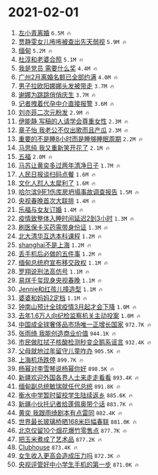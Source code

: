 # 2021-02-01

1. [左小青离婚](https://s.weibo.com/weibo?q=%E5%B7%A6%E5%B0%8F%E9%9D%92%E7%A6%BB%E5%A9%9A&Refer=top) `6.5M 🔥`
1. [贾静雯女儿咘咘被查出先天弱视](https://s.weibo.com/weibo?q=%23%E8%B4%BE%E9%9D%99%E9%9B%AF%E5%A5%B3%E5%84%BF%E5%92%98%E5%92%98%E8%A2%AB%E6%9F%A5%E5%87%BA%E5%85%88%E5%A4%A9%E5%BC%B1%E8%A7%86%23&Refer=top) `5.9M 🔥`
1. [缅甸](https://s.weibo.com/weibo?q=%E7%BC%85%E7%94%B8&Refer=top) `5.2M 🔥`
1. [杜淳和老婆合照](https://s.weibo.com/weibo?q=%E6%9D%9C%E6%B7%B3%E5%92%8C%E8%80%81%E5%A9%86%E5%90%88%E7%85%A7&Refer=top) `5.1M 🔥`
1. [我是党员 需要什么奖](https://s.weibo.com/weibo?q=%E6%88%91%E6%98%AF%E5%85%9A%E5%91%98%20%E9%9C%80%E8%A6%81%E4%BB%80%E4%B9%88%E5%A5%96&Refer=top) `4.4M 🔥`
1. [广州2月离婚名额已全部约满](https://s.weibo.com/weibo?q=%23%E5%B9%BF%E5%B7%9E2%E6%9C%88%E7%A6%BB%E5%A9%9A%E5%90%8D%E9%A2%9D%E5%B7%B2%E5%85%A8%E9%83%A8%E7%BA%A6%E6%BB%A1%23&Refer=top) `4.0M 🔥`
1. [男子拉欧阳娜娜头发被带走](https://s.weibo.com/weibo?q=%23%E7%94%B7%E5%AD%90%E6%8B%89%E6%AC%A7%E9%98%B3%E5%A8%9C%E5%A8%9C%E5%A4%B4%E5%8F%91%E8%A2%AB%E5%B8%A6%E8%B5%B0%23&Refer=top) `3.7M 🔥`
1. [谢娜为跳跳俏俏庆生](https://s.weibo.com/weibo?q=%23%E8%B0%A2%E5%A8%9C%E4%B8%BA%E8%B7%B3%E8%B7%B3%E4%BF%8F%E4%BF%8F%E5%BA%86%E7%94%9F%23&Refer=top) `3.7M 🔥`
1. [记者拽着代孕中介直接报警](https://s.weibo.com/weibo?q=%23%E8%AE%B0%E8%80%85%E6%8B%BD%E7%9D%80%E4%BB%A3%E5%AD%95%E4%B8%AD%E4%BB%8B%E7%9B%B4%E6%8E%A5%E6%8A%A5%E8%AD%A6%23&Refer=top) `3.6M 🔥`
1. [刘亦菲二次元粉发](https://s.weibo.com/weibo?q=%E5%88%98%E4%BA%A6%E8%8F%B2%E4%BA%8C%E6%AC%A1%E5%85%83%E7%B2%89%E5%8F%91&Refer=top) `2.9M 🔥`
1. [伊能静 写稿的人请学会尊重女性](https://s.weibo.com/weibo?q=%E4%BC%8A%E8%83%BD%E9%9D%99%20%E5%86%99%E7%A8%BF%E7%9A%84%E4%BA%BA%E8%AF%B7%E5%AD%A6%E4%BC%9A%E5%B0%8A%E9%87%8D%E5%A5%B3%E6%80%A7&Refer=top) `2.3M 🔥`
1. [章子怡 我老公不仅出歌而且产瓜](https://s.weibo.com/weibo?q=%E7%AB%A0%E5%AD%90%E6%80%A1%20%E6%88%91%E8%80%81%E5%85%AC%E4%B8%8D%E4%BB%85%E5%87%BA%E6%AD%8C%E8%80%8C%E4%B8%94%E4%BA%A7%E7%93%9C&Refer=top) `2.3M 🔥`
1. [重要的不是睡8小时而是睡够睡眠周期](https://s.weibo.com/weibo?q=%23%E9%87%8D%E8%A6%81%E7%9A%84%E4%B8%8D%E6%98%AF%E7%9D%A18%E5%B0%8F%E6%97%B6%E8%80%8C%E6%98%AF%E7%9D%A1%E5%A4%9F%E7%9D%A1%E7%9C%A0%E5%91%A8%E6%9C%9F%23&Refer=top) `2.2M 🔥`
1. [马思纯 我又重新笑开花了](https://s.weibo.com/weibo?q=%E9%A9%AC%E6%80%9D%E7%BA%AF%20%E6%88%91%E5%8F%88%E9%87%8D%E6%96%B0%E7%AC%91%E5%BC%80%E8%8A%B1%E4%BA%86&Refer=top) `2.1M 🔥`
1. [五福](https://s.weibo.com/weibo?q=%E4%BA%94%E7%A6%8F&Refer=top) `2.0M 🔥`
1. [马苏让黄奕多过两年清净日子](https://s.weibo.com/weibo?q=%23%E9%A9%AC%E8%8B%8F%E8%AE%A9%E9%BB%84%E5%A5%95%E5%A4%9A%E8%BF%87%E4%B8%A4%E5%B9%B4%E6%B8%85%E5%87%80%E6%97%A5%E5%AD%90%23&Refer=top) `1.7M 🔥`
1. [人民日报谈扫码点餐](https://s.weibo.com/weibo?q=%23%E4%BA%BA%E6%B0%91%E6%97%A5%E6%8A%A5%E8%B0%88%E6%89%AB%E7%A0%81%E7%82%B9%E9%A4%90%23&Refer=top) `1.6M 🔥`
1. [文化人怼人太犀利了](https://s.weibo.com/weibo?q=%23%E6%96%87%E5%8C%96%E4%BA%BA%E6%80%BC%E4%BA%BA%E5%A4%AA%E7%8A%80%E5%88%A9%E4%BA%86%23&Refer=top) `1.6M 🔥`
1. [哈尔滨9死1伤库房坍塌事故调查报告](https://s.weibo.com/weibo?q=%E5%93%88%E5%B0%94%E6%BB%A89%E6%AD%BB1%E4%BC%A4%E5%BA%93%E6%88%BF%E5%9D%8D%E5%A1%8C%E4%BA%8B%E6%95%85%E8%B0%83%E6%9F%A5%E6%8A%A5%E5%91%8A&Refer=top) `1.5M 🔥`
1. [央视春晚首次大联排](https://s.weibo.com/weibo?q=%23%E5%A4%AE%E8%A7%86%E6%98%A5%E6%99%9A%E9%A6%96%E6%AC%A1%E5%A4%A7%E8%81%94%E6%8E%92%23&Refer=top) `1.4M 🔥`
1. [乐福与女友订婚](https://s.weibo.com/weibo?q=%E4%B9%90%E7%A6%8F%E4%B8%8E%E5%A5%B3%E5%8F%8B%E8%AE%A2%E5%A9%9A&Refer=top) `1.4M 🔥`
1. [疫情致整体入睡时间延迟2到3小时](https://s.weibo.com/weibo?q=%23%E7%96%AB%E6%83%85%E8%87%B4%E6%95%B4%E4%BD%93%E5%85%A5%E7%9D%A1%E6%97%B6%E9%97%B4%E5%BB%B6%E8%BF%9F2%E5%88%B03%E5%B0%8F%E6%97%B6%23&Refer=top) `1.3M 🔥`
1. [刷医保卡买药需带身份证](https://s.weibo.com/weibo?q=%23%E5%88%B7%E5%8C%BB%E4%BF%9D%E5%8D%A1%E4%B9%B0%E8%8D%AF%E9%9C%80%E5%B8%A6%E8%BA%AB%E4%BB%BD%E8%AF%81%23&Refer=top) `1.3M 🔥`
1. [北大清华互选本科课程](https://s.weibo.com/weibo?q=%23%E5%8C%97%E5%A4%A7%E6%B8%85%E5%8D%8E%E4%BA%92%E9%80%89%E6%9C%AC%E7%A7%91%E8%AF%BE%E7%A8%8B%23&Refer=top) `1.2M 🔥`
1. [shanghai不是上海](https://s.weibo.com/weibo?q=%23shanghai%E4%B8%8D%E6%98%AF%E4%B8%8A%E6%B5%B7%23&Refer=top) `1.2M 🔥`
1. [丢手机后必做的五件事](https://s.weibo.com/weibo?q=%23%E4%B8%A2%E6%89%8B%E6%9C%BA%E5%90%8E%E5%BF%85%E5%81%9A%E7%9A%84%E4%BA%94%E4%BB%B6%E4%BA%8B%23&Refer=top) `1.2M 🔥`
1. [缅甸总统府宣布移交政权](https://s.weibo.com/weibo?q=%23%E7%BC%85%E7%94%B8%E6%80%BB%E7%BB%9F%E5%BA%9C%E5%AE%A3%E5%B8%83%E7%A7%BB%E4%BA%A4%E6%94%BF%E6%9D%83%23&Refer=top) `1.1M 🔥`
1. [罗翔说刑法高仿号](https://s.weibo.com/weibo?q=%E7%BD%97%E7%BF%94%E8%AF%B4%E5%88%91%E6%B3%95%E9%AB%98%E4%BB%BF%E5%8F%B7&Refer=top) `1.1M 🔥`
1. [易烊千玺现身央视春晚](https://s.weibo.com/weibo?q=%E6%98%93%E7%83%8A%E5%8D%83%E7%8E%BA%E7%8E%B0%E8%BA%AB%E5%A4%AE%E8%A7%86%E6%98%A5%E6%99%9A&Refer=top) `1.1M 🔥`
1. [Jennie和红孩儿撞造型](https://s.weibo.com/weibo?q=%23Jennie%E5%92%8C%E7%BA%A2%E5%AD%A9%E5%84%BF%E6%92%9E%E9%80%A0%E5%9E%8B%23&Refer=top) `1.1M 🔥`
1. [婆婆和妈妈2定档](https://s.weibo.com/weibo?q=%23%E5%A9%86%E5%A9%86%E5%92%8C%E5%A6%88%E5%A6%882%E5%AE%9A%E6%A1%A3%23&Refer=top) `1.1M 🔥`
1. [钟南山预计全球疫情3月起才会下降](https://s.weibo.com/weibo?q=%23%E9%92%9F%E5%8D%97%E5%B1%B1%E9%A2%84%E8%AE%A1%E5%85%A8%E7%90%83%E7%96%AB%E6%83%853%E6%9C%88%E8%B5%B7%E6%89%8D%E4%BC%9A%E4%B8%8B%E9%99%8D%23&Refer=top) `1.0M 🔥`
1. [去年1.6万人向纪检监察机关主动投案](https://s.weibo.com/weibo?q=%23%E5%8E%BB%E5%B9%B41.6%E4%B8%87%E4%BA%BA%E5%90%91%E7%BA%AA%E6%A3%80%E7%9B%91%E5%AF%9F%E6%9C%BA%E5%85%B3%E4%B8%BB%E5%8A%A8%E6%8A%95%E6%A1%88%23&Refer=top) `1.0M 🔥`
1. [中国成全球奢侈品市场唯一正增长国家](https://s.weibo.com/weibo?q=%23%E4%B8%AD%E5%9B%BD%E6%88%90%E5%85%A8%E7%90%83%E5%A5%A2%E4%BE%88%E5%93%81%E5%B8%82%E5%9C%BA%E5%94%AF%E4%B8%80%E6%AD%A3%E5%A2%9E%E9%95%BF%E5%9B%BD%E5%AE%B6%23&Refer=top) `972.7K 🔥`
1. [张雨绮 我能创造商业价值](https://s.weibo.com/weibo?q=%E5%BC%A0%E9%9B%A8%E7%BB%AE%20%E6%88%91%E8%83%BD%E5%88%9B%E9%80%A0%E5%95%86%E4%B8%9A%E4%BB%B7%E5%80%BC&Refer=top) `944.1K 🔥`
1. [市民做肛拭子核酸检测秒变企鹅系谣言](https://s.weibo.com/weibo?q=%23%E5%B8%82%E6%B0%91%E5%81%9A%E8%82%9B%E6%8B%AD%E5%AD%90%E6%A0%B8%E9%85%B8%E6%A3%80%E6%B5%8B%E7%A7%92%E5%8F%98%E4%BC%81%E9%B9%85%E7%B3%BB%E8%B0%A3%E8%A8%80%23&Refer=top) `932.4K 🔥`
1. [父母就地过年留守儿童咋办](https://s.weibo.com/weibo?q=%23%E7%88%B6%E6%AF%8D%E5%B0%B1%E5%9C%B0%E8%BF%87%E5%B9%B4%E7%95%99%E5%AE%88%E5%84%BF%E7%AB%A5%E5%92%8B%E5%8A%9E%23&Refer=top) `905.5K 🔥`
1. [上海机场跌停](https://s.weibo.com/weibo?q=%E4%B8%8A%E6%B5%B7%E6%9C%BA%E5%9C%BA%E8%B7%8C%E5%81%9C&Refer=top) `899.7K 🔥`
1. [杨幂对李雪琴说杨幂你好](https://s.weibo.com/weibo?q=%23%E6%9D%A8%E5%B9%82%E5%AF%B9%E6%9D%8E%E9%9B%AA%E7%90%B4%E8%AF%B4%E6%9D%A8%E5%B9%82%E4%BD%A0%E5%A5%BD%23&Refer=top) `898.5K 🔥`
1. [新疆欢迎外国各界人士来走走看看](https://s.weibo.com/weibo?q=%23%E6%96%B0%E7%96%86%E6%AC%A2%E8%BF%8E%E5%A4%96%E5%9B%BD%E5%90%84%E7%95%8C%E4%BA%BA%E5%A3%AB%E6%9D%A5%E8%B5%B0%E8%B5%B0%E7%9C%8B%E7%9C%8B%23&Refer=top) `893.4K 🔥`
1. [缅甸副总统敏瑞就任代总统](https://s.weibo.com/weibo?q=%E7%BC%85%E7%94%B8%E5%89%AF%E6%80%BB%E7%BB%9F%E6%95%8F%E7%91%9E%E5%B0%B1%E4%BB%BB%E4%BB%A3%E6%80%BB%E7%BB%9F&Refer=top) `891.8K 🔥`
1. [衡水中学暂时留校学生陆续返乡](https://s.weibo.com/weibo?q=%23%E8%A1%A1%E6%B0%B4%E4%B8%AD%E5%AD%A6%E6%9A%82%E6%97%B6%E7%95%99%E6%A0%A1%E5%AD%A6%E7%94%9F%E9%99%86%E7%BB%AD%E8%BF%94%E4%B9%A1%23&Refer=top) `885.6K 🔥`
1. [新疆小伙托记者给蓬佩奥带个话](https://s.weibo.com/weibo?q=%23%E6%96%B0%E7%96%86%E5%B0%8F%E4%BC%99%E6%89%98%E8%AE%B0%E8%80%85%E7%BB%99%E8%93%AC%E4%BD%A9%E5%A5%A5%E5%B8%A6%E4%B8%AA%E8%AF%9D%23&Refer=top) `883.7K 🔥`
1. [黄奕 我跟雨绮剧本有点雷同](https://s.weibo.com/weibo?q=%E9%BB%84%E5%A5%95%20%E6%88%91%E8%B7%9F%E9%9B%A8%E7%BB%AE%E5%89%A7%E6%9C%AC%E6%9C%89%E7%82%B9%E9%9B%B7%E5%90%8C&Refer=top) `882.4K 🔥`
1. [世界最长玻璃桥晒168米巨幅春联](https://s.weibo.com/weibo?q=%23%E4%B8%96%E7%95%8C%E6%9C%80%E9%95%BF%E7%8E%BB%E7%92%83%E6%A1%A5%E6%99%92168%E7%B1%B3%E5%B7%A8%E5%B9%85%E6%98%A5%E8%81%94%23&Refer=top) `881.0K 🔥`
1. [北京仅留10个烟花爆竹零售点](https://s.weibo.com/weibo?q=%23%E5%8C%97%E4%BA%AC%E4%BB%85%E7%95%9910%E4%B8%AA%E7%83%9F%E8%8A%B1%E7%88%86%E7%AB%B9%E9%9B%B6%E5%94%AE%E7%82%B9%23&Refer=top) `877.7K 🔥`
1. [把玉米煮成了艺术品](https://s.weibo.com/weibo?q=%23%E6%8A%8A%E7%8E%89%E7%B1%B3%E7%85%AE%E6%88%90%E4%BA%86%E8%89%BA%E6%9C%AF%E5%93%81%23&Refer=top) `877.2K 🔥`
1. [Clubhouse](https://s.weibo.com/weibo?q=Clubhouse&Refer=top) `873.4K 🔥`
1. [女生收入更高会造成压力吗](https://s.weibo.com/weibo?q=%23%E5%A5%B3%E7%94%9F%E6%94%B6%E5%85%A5%E6%9B%B4%E9%AB%98%E4%BC%9A%E9%80%A0%E6%88%90%E5%8E%8B%E5%8A%9B%E5%90%97%23&Refer=top) `872.3K 🔥`
1. [央视评管好中小学生手机的第一步](https://s.weibo.com/weibo?q=%23%E5%A4%AE%E8%A7%86%E8%AF%84%E7%AE%A1%E5%A5%BD%E4%B8%AD%E5%B0%8F%E5%AD%A6%E7%94%9F%E6%89%8B%E6%9C%BA%E7%9A%84%E7%AC%AC%E4%B8%80%E6%AD%A5%23&Refer=top) `871.0K 🔥`
